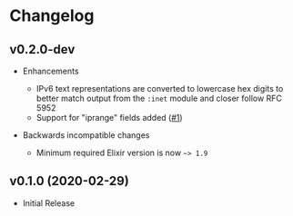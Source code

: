 # Changelog

## v0.2.0-dev

- Enhancements
    - IPv6 text representations are converted to lowercase hex digits to better
      match output from the `:inet` module and closer follow RFC 5952
    - Support for "iprange" fields added ([#1](https://github.com/mneudert/ecto_ip_range/pull/1))

- Backwards incompatible changes
    - Minimum required Elixir version is now `~> 1.9`

## v0.1.0 (2020-02-29)

- Initial Release
